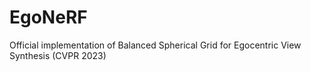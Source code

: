 # EgoNeRF
Official implementation of Balanced Spherical Grid for Egocentric View Synthesis (CVPR 2023)
